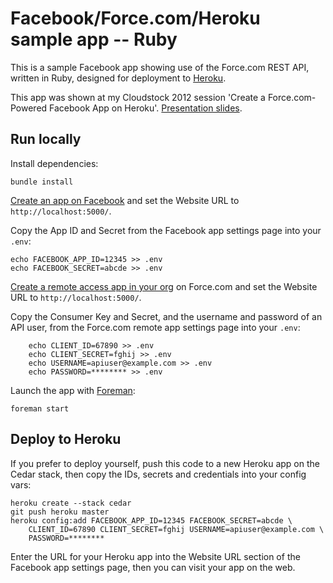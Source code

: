 Facebook/Force.com/Heroku sample app -- Ruby
============================================

This is a sample Facebook app showing use of the Force.com REST API, written in Ruby, designed for deployment to [Heroku](http://www.heroku.com/).

This app was shown at my Cloudstock 2012 session 'Create a Force.com-Powered Facebook App on Heroku'. [Presentation slides](https://github.com/metadaddy-sfdc/Facebook-Sinatra-Force.com-Heroku/blob/master/CS12_Heroku_Facebook.pdf).

Run locally
-----------

Install dependencies:

    bundle install

[Create an app on Facebook](https://developers.facebook.com/apps) and set the Website URL to `http://localhost:5000/`.

Copy the App ID and Secret from the Facebook app settings page into your `.env`:

    echo FACEBOOK_APP_ID=12345 >> .env
    echo FACEBOOK_SECRET=abcde >> .env
    
[Create a remote access app in your org](https://login.salesforce.com/help/doc/en/remoteaccess_about.htm) on Force.com and set the Website URL to `http://localhost:5000/`.

Copy the Consumer Key and Secret, and the username and password of an API user, from the Force.com remote app settings page into your `.env`:

        echo CLIENT_ID=67890 >> .env
        echo CLIENT_SECRET=fghij >> .env
        echo USERNAME=apiuser@example.com >> .env
        echo PASSWORD=******** >> .env

Launch the app with [Foreman](http://blog.daviddollar.org/2011/05/06/introducing-foreman.html):

    foreman start

Deploy to Heroku
----------------

If you prefer to deploy yourself, push this code to a new Heroku app on the Cedar stack, then copy the IDs, secrets and credentials into your config vars:

    heroku create --stack cedar
    git push heroku master
    heroku config:add FACEBOOK_APP_ID=12345 FACEBOOK_SECRET=abcde \
        CLIENT_ID=67890 CLIENT_SECRET=fghij USERNAME=apiuser@example.com \
        PASSWORD=********

Enter the URL for your Heroku app into the Website URL section of the Facebook app settings page, then you can visit your app on the web.

